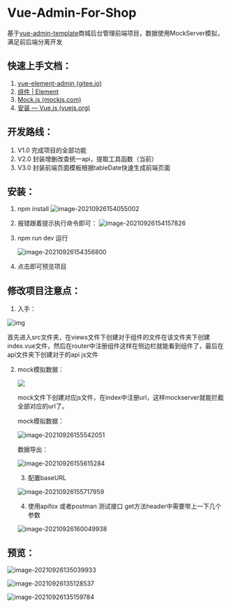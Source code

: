 # Vue-Admin-For-Shop
基于[vue-admin-template](https://gitee.com/panjiachen/vue-admin-template)商城后台管理前端项目，数据使用MockServer模拟，满足前后端分离开发

## 快速上手文档：

1. [vue-element-admin (gitee.io)](https://panjiachen.gitee.io/vue-element-admin-site/zh/)
2. [组件 | Element](https://element.eleme.cn/#/zh-CN/component/icon)
3. [Mock.js (mockjs.com)](http://mockjs.com/examples.html#Name)
4. [安装 — Vue.js (vuejs.org)](https://cn.vuejs.org/v2/guide/installation.html#直接用-lt-script-gt-引入)

## 开发路线：

1. V1.0 完成项目的全部功能
2. V2.0 封装增删改查统一api，提取工具函数（当前）
3. V3.0 封装前端页面模板根据tableDate快速生成前端页面

## 安装：

1. npm install
 ![image-20210926154055002](README.assets/image-20210926154055002.png)

2. 报错跟着提示执行命令即可：
 ![image-20210926154157826](README.assets/image-20210926154157826.png)

3. npm run dev   运行

    ![image-20210926154356800](README.assets/image-20210926154356800.png)

4. 点击即可预览项目

## 修改项目注意点：

1. 入手：

![img](README.assets/DHWYIE1LV3U@6{[0M58BHI8.png)

首先进入src文件夹，在views文件下创建对于组件的文件在该文件夹下创建index.vue文件，然后在router中注册组件这样在侧边栏就能看到组件了，最后在api文件夹下创建对于的api js文件

2. mock模拟数据：

   ![](README.assets/1.png)

   mock文件下创建对应js文件，在index中注册url，这样mockserver就能拦截全部对应的url了。

   mock模拟数据：

   ![image-20210926155542051](README.assets/image-20210926155542051.png)

   数据导出：

   ![image-20210926155615284](README.assets/image-20210926155615284.png)

   3. 配置baseURL
   
   ![image-20210926155717959](README.assets/image-20210926155717959.png)
   
   4. 使用apifox 或者postman 测试接口 get方法header中需要带上一下几个参数
   
   ![image-20210926160049938](README.assets/image-20210926160049938.png)

## 预览：

![image-20210926135039933](README.assets/image-20210926135039933.png)

![image-20210926135128537](README.assets/image-20210926135128537.png)

![image-20210926135159784](README.assets/image-20210926135159784.png)
